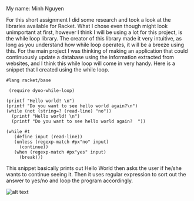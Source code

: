 My name: Minh Nguyen

For this short assignment I did some research and took a look at the libraries available for Racket. What I chose even though might look unimportant at first,
however I think I will be using a lot for this project, is the while loop library. The creator of this library made it very intuitive, as long as you understand how while
loop operates, it will be a breeze using this. For the main project I was thinking of making an application that could continuously update a database using the information
extracted from websites, and I think this while loop will come in very handy. Here is a snippet that I created using the while loop.

```
#lang racket/base

 (require dyoo-while-loop)
 
(printf "Hello world! \n")
(printf "Do you want to see hello world again?\n")
(while (not (string=? (read-line) "no"))
  (printf "Hello world! \n")
  (printf "Do you want to see hello world again?  "))

(while #t
   (define input (read-line))
   (unless (regexp-match #px"no" input)
     (continue))
   (when (regexp-match #px"yes" input)
     (break)))
```
	 
This snippet basically prints out Hello World then asks the user if he/she wants to continue seeing it. Then it uses regular expression to sort out the answer to yes/no
and loop the program accordingly.

![alt text](https://image.ibb.co/gsn0GF/Untitled.png "Screenshot")
